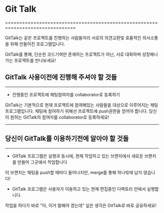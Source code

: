 # Git Talk
===============================================================================

GitTalk는 같은 프로젝트를 진행하는 사람들끼리 서로의 의견교환및 효율적인 의사소통을 위해 만들어진 프로그램입니다.

GitTalk를 통해, 단순한 코드기여만 존재하는 프로젝트가 아닌, 서로 대화하며 성장해나가는 프로젝트를 만나보세요!



## GitTalk 사용이전에 진행해 주셔야 할 것들
-----

* 진행중인 프로젝트에 채팅참여자를 collaborator로 등록하기

GitTalk는 기본적으로 현재 프로젝트에 참여해있는 사람들을 대상으로 이루어지는 채팅 프로그램입니다.
채팅에 참여하기 위해선 프로젝트에 push권한을 얻어야 합니다. 당신이 원하는 GitTalk의 참여자를 collaborator로 등록하세요!

-----

## 당신이 GitTalk를 이용하기전에 알아야 할 것들
-----

* GItTalk 프로그램은 실행과 동시에, 현재 작업하고 있는 브랜치에서 새로운 브랜치를 만들어 그곳에서 작업합니다

이 브랜치는 채팅을 push할 때마다 들어나지만, merge를 통해 하나밖에 남지 않습니다!

* GitTalk 프로그램은 사용자가 이용하고 있는 현재 편집중인 디렉토리 안에서 실행합니다.

작업을 하다가 바로 "아, 이거 말해야 겠는데" 싶은 생각은 GitTalk로 바로 공유하세요!

